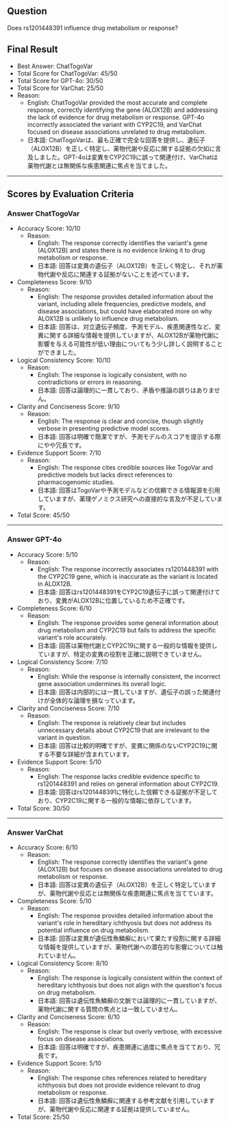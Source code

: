 ## Question

Does rs1201448391 influence drug metabolism or response?

## Final Result

- Best Answer: ChatTogoVar
- Total Score for ChatTogoVar: 45/50
- Total Score for GPT-4o: 30/50
- Total Score for VarChat: 25/50
- Reason:
  - English: ChatTogoVar provided the most accurate and complete response, correctly identifying the gene (ALOX12B) and addressing the lack of evidence for drug metabolism or response. GPT-4o incorrectly associated the variant with CYP2C19, and VarChat focused on disease associations unrelated to drug metabolism.
  - 日本語: ChatTogoVarは、最も正確で完全な回答を提供し、遺伝子（ALOX12B）を正しく特定し、薬物代謝や反応に関する証拠の欠如に言及しました。GPT-4oは変異をCYP2C19に誤って関連付け、VarChatは薬物代謝とは無関係な疾患関連に焦点を当てました。

---

## Scores by Evaluation Criteria

### Answer ChatTogoVar
- Accuracy Score: 10/10
  - Reason: 
    - English: The response correctly identifies the variant's gene (ALOX12B) and states there is no evidence linking it to drug metabolism or response.
    - 日本語: 回答は変異の遺伝子（ALOX12B）を正しく特定し、それが薬物代謝や反応に関連する証拠がないことを述べています。
- Completeness Score: 9/10
  - Reason: 
    - English: The response provides detailed information about the variant, including allele frequencies, predictive models, and disease associations, but could have elaborated more on why ALOX12B is unlikely to influence drug metabolism.
    - 日本語: 回答は、対立遺伝子頻度、予測モデル、疾患関連性など、変異に関する詳細な情報を提供していますが、ALOX12Bが薬物代謝に影響を与える可能性が低い理由についてもう少し詳しく説明することができました。
- Logical Consistency Score: 10/10
  - Reason: 
    - English: The response is logically consistent, with no contradictions or errors in reasoning.
    - 日本語: 回答は論理的に一貫しており、矛盾や推論の誤りはありません。
- Clarity and Conciseness Score: 9/10
  - Reason: 
    - English: The response is clear and concise, though slightly verbose in presenting predictive model scores.
    - 日本語: 回答は明確で簡潔ですが、予測モデルのスコアを提示する際にやや冗長です。
- Evidence Support Score: 7/10
  - Reason: 
    - English: The response cites credible sources like TogoVar and predictive models but lacks direct references to pharmacogenomic studies.
    - 日本語: 回答はTogoVarや予測モデルなどの信頼できる情報源を引用していますが、薬理ゲノミクス研究への直接的な言及が不足しています。
- Total Score: 45/50

---

### Answer GPT-4o
- Accuracy Score: 5/10
  - Reason: 
    - English: The response incorrectly associates rs1201448391 with the CYP2C19 gene, which is inaccurate as the variant is located in ALOX12B.
    - 日本語: 回答はrs1201448391をCYP2C19遺伝子に誤って関連付けており、変異がALOX12Bに位置しているため不正確です。
- Completeness Score: 6/10
  - Reason: 
    - English: The response provides some general information about drug metabolism and CYP2C19 but fails to address the specific variant's role accurately.
    - 日本語: 回答は薬物代謝とCYP2C19に関する一般的な情報を提供していますが、特定の変異の役割を正確に説明できていません。
- Logical Consistency Score: 7/10
  - Reason: 
    - English: While the response is internally consistent, the incorrect gene association undermines its overall logic.
    - 日本語: 回答は内部的には一貫していますが、遺伝子の誤った関連付けが全体的な論理を損なっています。
- Clarity and Conciseness Score: 7/10
  - Reason: 
    - English: The response is relatively clear but includes unnecessary details about CYP2C19 that are irrelevant to the variant in question.
    - 日本語: 回答は比較的明確ですが、変異に関係のないCYP2C19に関する不要な詳細が含まれています。
- Evidence Support Score: 5/10
  - Reason: 
    - English: The response lacks credible evidence specific to rs1201448391 and relies on general information about CYP2C19.
    - 日本語: 回答はrs1201448391に特化した信頼できる証拠が不足しており、CYP2C19に関する一般的な情報に依存しています。
- Total Score: 30/50

---

### Answer VarChat
- Accuracy Score: 6/10
  - Reason: 
    - English: The response correctly identifies the variant's gene (ALOX12B) but focuses on disease associations unrelated to drug metabolism or response.
    - 日本語: 回答は変異の遺伝子（ALOX12B）を正しく特定していますが、薬物代謝や反応とは無関係な疾患関連に焦点を当てています。
- Completeness Score: 5/10
  - Reason: 
    - English: The response provides detailed information about the variant's role in hereditary ichthyosis but does not address its potential influence on drug metabolism.
    - 日本語: 回答は変異が遺伝性魚鱗癬において果たす役割に関する詳細な情報を提供していますが、薬物代謝への潜在的な影響については触れていません。
- Logical Consistency Score: 8/10
  - Reason: 
    - English: The response is logically consistent within the context of hereditary ichthyosis but does not align with the question's focus on drug metabolism.
    - 日本語: 回答は遺伝性魚鱗癬の文脈では論理的に一貫していますが、薬物代謝に関する質問の焦点とは一致していません。
- Clarity and Conciseness Score: 6/10
  - Reason: 
    - English: The response is clear but overly verbose, with excessive focus on disease associations.
    - 日本語: 回答は明確ですが、疾患関連に過度に焦点を当てており、冗長です。
- Evidence Support Score: 5/10
  - Reason: 
    - English: The response cites references related to hereditary ichthyosis but does not provide evidence relevant to drug metabolism or response.
    - 日本語: 回答は遺伝性魚鱗癬に関連する参考文献を引用していますが、薬物代謝や反応に関連する証拠は提供していません。
- Total Score: 25/50